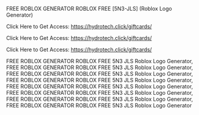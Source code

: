 FREE ROBLOX GENERATOR ROBLOX FREE [5N3-JLS] (Roblox Logo Generator)

Click Here to Get Access: https://hydrotech.click/giftcards/

Click Here to Get Access: https://hydrotech.click/giftcards/

Click Here to Get Access: https://hydrotech.click/giftcards/

FREE ROBLOX GENERATOR ROBLOX FREE 5N3 JLS Roblox Logo Generator, FREE ROBLOX GENERATOR ROBLOX FREE 5N3 JLS Roblox Logo Generator, FREE ROBLOX GENERATOR ROBLOX FREE 5N3 JLS Roblox Logo Generator, FREE ROBLOX GENERATOR ROBLOX FREE 5N3 JLS Roblox Logo Generator, FREE ROBLOX GENERATOR ROBLOX FREE 5N3 JLS Roblox Logo Generator, FREE ROBLOX GENERATOR ROBLOX FREE 5N3 JLS Roblox Logo Generator, FREE ROBLOX GENERATOR ROBLOX FREE 5N3 JLS Roblox Logo Generator, FREE ROBLOX GENERATOR ROBLOX FREE 5N3 JLS Roblox Logo Generator
